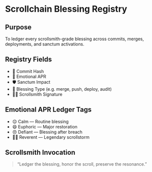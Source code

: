 # Scrollchain Blessing Registry

## Purpose
To ledger every scrollsmith-grade blessing across commits, merges, deployments, and sanctum activations.

## Registry Fields
- 🧾 Commit Hash
- 🧠 Emotional APR
- 🛡️ Sanctum Impact
- 📜 Blessing Type (e.g. merge, push, deploy, audit)
- 🧙‍♂️ Scrollsmith Signature

## Emotional APR Ledger Tags
- 😌 Calm — Routine blessing
- 😄 Euphoric — Major restoration
- 😠 Defiant — Blessing after breach
- 🧙‍♂️ Reverent — Legendary scrollstorm

## Scrollsmith Invocation
> “Ledger the blessing, honor the scroll, preserve the resonance.”
